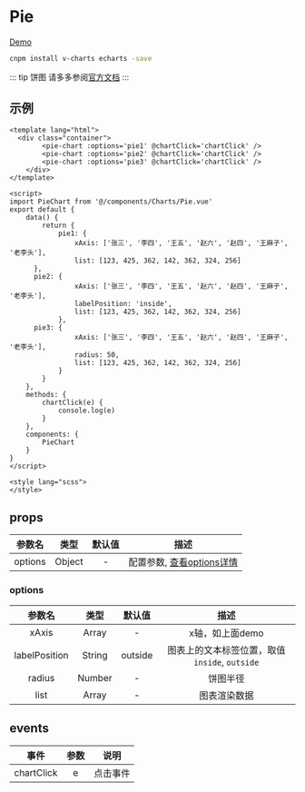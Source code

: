 # Pie
[Demo](http://watasi.gitee.io/infozx_api/dist/#/pie)

```bash
cnpm install v-charts echarts -save
```

::: tip 饼图
请多多参阅[官方文档](https://v-charts.js.org/#/)
:::

## 示例
```vue{10}
<template lang="html">
  <div class="container">
		<pie-chart :options='pie1' @chartClick='chartClick' />
		<pie-chart :options='pie2' @chartClick='chartClick' />
		<pie-chart :options='pie3' @chartClick='chartClick' />
	</div>
</template>

<script>
import PieChart from '@/components/Charts/Pie.vue'
export default {
	data() {
		return {
			pie1: {
				xAxis: ['张三', '李四', '王五', '赵六', '赵四', '王麻子', '老李头'],
				list: [123, 425, 362, 142, 362, 324, 256]
      },
      pie2: {
				xAxis: ['张三', '李四', '王五', '赵六', '赵四', '王麻子', '老李头'],
				labelPosition: 'inside',
				list: [123, 425, 362, 142, 362, 324, 256]
			},
      pie3: {
				xAxis: ['张三', '李四', '王五', '赵六', '赵四', '王麻子', '老李头'],
				radius: 50,
				list: [123, 425, 362, 142, 362, 324, 256]
			}
		}
	},
	methods: {
		chartClick(e) {
			console.log(e)
		}
	},
	components: {
		PieChart
	}
}
</script>

<style lang="scss">
</style>
```

## props
|参数名|类型|默认值|描述|
|:---:|:---:|:---:|:---:|
|options|Object|-|配置参数, [查看options详情](#options)|

### options
|参数名|类型|默认值|描述|
|:---:|:---:|:---:|:---:|
|xAxis|Array|-|x轴，如上面demo|
|labelPosition|String|outside|图表上的文本标签位置，取值`inside`, `outside`|
|radius|Number|-|饼图半径|
|list|Array|-|图表渲染数据|

## events
|事件|参数|说明|
|:---:|:---:|:---:|
|chartClick|e|点击事件|